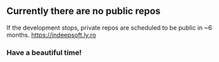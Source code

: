 ## Currently there are no public repos
If the development stops, private repos are scheduled to be public in ~6 months.
https://indeepsoft.ly.ro
### Have a beautiful time!
